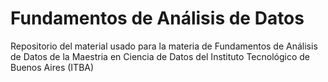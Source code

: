 # Fundamentos de Análisis de Datos

Repositorio del material usado para la materia de Fundamentos de Análisis de Datos de la Maestria en Ciencia de Datos del Instituto Tecnológico de Buenos Aires (ITBA)


